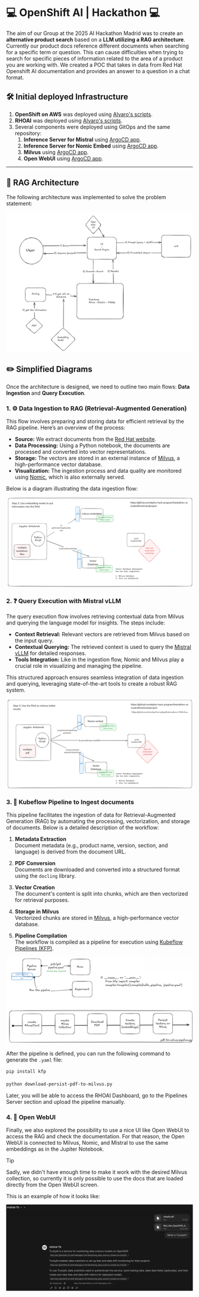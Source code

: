 # 💻 OpenShift AI | Hackathon 💻


The aim of our Group at the 2025 AI Hackathon Madrid was to create an **alternative product search** based on a **LLM utilizing a RAG architecture**. Currently our product docs reference different documents when searching for a specific term or question. This can cause difficulties when trying to search for specific pieces of information related to the area of a product you are working with. We created a POC that takes in data from Red Hat Openshift AI documentation and provides an answer to a question in a chat format.

## 🛠️ Initial deployed Infrastructure

1. **OpenShift on AWS** was deployed using [Alvaro's scripts](https://github.com/alvarolop/ocp-on-aws).  
2. **RHOAI** was deployed using [Alvaro's scripts](https://github.com/alvarolop/rhoai-gitops/tree/c1ab1577d320d43fad41b52203a302ffc4af21f4?tab=readme-ov-file#32-lets-install).
3. Several components were deployed using GitOps and the same repository:
   1. **Inference Server for Mistral** using [ArgoCD app](https://github.com/alvarolop/rhoai-gitops/blob/c1ab1577d320d43fad41b52203a302ffc4af21f4/application-serve-mistral-7b.yaml).
   2. **Inference Server for Nomic Embed** using [ArgoCD app](https://github.com/alvarolop/rhoai-gitops/blob/c1ab1577d320d43fad41b52203a302ffc4af21f4/application-serve-nomic-embed-text-v1.yaml).
   3. **Milvus** using [ArgoCD app](https://github.com/alvarolop/rhoai-gitops/blob/c1ab1577d320d43fad41b52203a302ffc4af21f4/application-milvus.yaml).
   4. **Open WebUI** using [ArgoCD app](https://github.com/alvarolop/rhoai-gitops/blob/c1ab1577d320d43fad41b52203a302ffc4af21f4/application-open-webui.yaml).
---


## 📐 RAG Architecture

The following architecture was implemented to solve the problem statement:

![RAG Architecture](../docs/images/rag-arch.png "RAG Architecture")

## ✏️ Simplified Diagrams

Once the architecture is designed, we need to outline two main flows: **Data Ingestion** and **Query Execution**.

### 1. ⚙️ Data Ingestion to RAG (Retrieval-Augmented Generation)

This flow involves preparing and storing data for efficient retrieval by the RAG pipeline. Here’s an overview of the process:

- **Source:** We extract documents from the [Red Hat website](https://www.redhat.com).
- **Data Processing:** Using a Python notebook, the documents are processed and converted into vector representations.
- **Storage:** The vectors are stored in an external instance of [Milvus](https://milvus.io), a high-performance vector database.
- **Visualization:** The ingestion process and data quality are monitored using [Nomic](https://nomic.ai), which is also externally served.

Below is a diagram illustrating the data ingestion flow:

![Data ingestion into RAG](../docs/images/ingest-documents.png "Data ingestion into RAG")

### 2. ❓ Query Execution with Mistral vLLM

The query execution flow involves retrieving contextual data from Milvus and querying the language model for insights. The steps include:

- **Context Retrieval:** Relevant vectors are retrieved from Milvus based on the input query.
- **Contextual Querying:** The retrieved context is used to query the [Mistral vLLM](https://github.com/mistralai/mistral) for detailed responses.
- **Tools Integration:** Like in the ingestion flow, Nomic and Milvus play a crucial role in visualizing and managing the pipeline.

This structured approach ensures seamless integration of data ingestion and querying, leveraging state-of-the-art tools to create a robust RAG system.

![Data query from RAG](../docs/images/query-rag.png "Data query from RAG")



### 3. 🔗 Kubeflow Pipeline to Ingest documents

This pipeline facilitates the ingestion of data for Retrieval-Augmented Generation (RAG) by automating the processing, vectorization, and storage of documents. Below is a detailed description of the workflow:

1. **Metadata Extraction**  
   Document metadata (e.g., product name, version, section, and language) is derived from the document URL.

2. **PDF Conversion**  
   Documents are downloaded and converted into a structured format using the `docling` library.

3. **Vector Creation**  
   The document's content is split into chunks, which are then vectorized for retrieval purposes.

4. **Storage in Milvus**  
   Vectorized chunks are stored in [Milvus](https://milvus.io), a high-performance vector database.

5. **Pipeline Compilation**  
   The workflow is compiled as a pipeline for execution using [Kubeflow Pipelines (KFP)](https://www.kubeflow.org/docs/components/pipelines/).

![Kubeflow Pipeline Architecture](../docs/images/kfp.png "Kubeflow Pipeline Architecture")


After the pipeline is defined, you can run the following command to generate the `.yaml` file:

```bash
pip install kfp

python download-persist-pdf-to-milvus.py
```

Later, you will be able to access the RHOAI Dashboard, go to the Pipelines Server section and upload the pipeline manually.



### 4. 🧮 Open WebUI 

Finally, we also explored the possibility to use a nice UI like Open WebUI to access the RAG and check the documentation. For that reason, the Open WebUI is connected to Milvus, Nomic, and Mistral to use the same embeddings as in the Jupiter Notebook. 

> [!TIP]  
> Sadly, we didn't have enough time to make it work with the desired Milvus collection, so currently it is only possible to use the docs that are loaded directly from the Open WebUI screen.

This is an example of how it looks like:


![Open WebUI screenshot](../docs/images/open-webui.png "Open WebUI screenshot")
